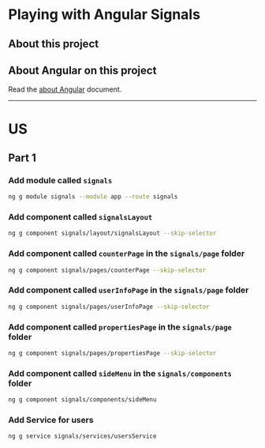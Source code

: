 # Playing with Angular Signals

## About this project


## About Angular on this project
Read the [about Angular](docs/about-angular.md) document.

---

# US

## Part 1

### Add module called `signals`
```bash
ng g module signals --module app --route signals
```

### Add component called `signalsLayout`
```bash
ng g component signals/layout/signalsLayout --skip-selector
```

### Add component called `counterPage` in the `signals/page` folder
```bash
ng g component signals/pages/counterPage --skip-selector
```

### Add component called `userInfoPage` in the `signals/page` folder
```bash
ng g component signals/pages/userInfoPage --skip-selector
```

### Add component called `propertiesPage` in the `signals/page` folder
```bash
ng g component signals/pages/propertiesPage --skip-selector
```

### Add component called `sideMenu` in the `signals/components` folder
```bash
ng g component signals/components/sideMenu
```

### Add Service for users
```bash
ng g service signals/services/usersService
```